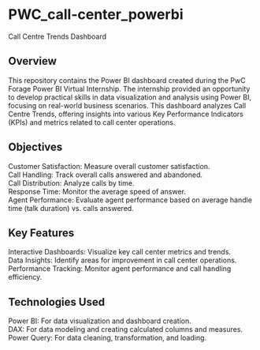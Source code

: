 # PWC_call-center_powerbi
Call Centre Trends Dashboard

## Overview
This repository contains the Power BI dashboard created during the PwC Forage Power BI Virtual Internship. The internship provided an opportunity to develop practical skills in data visualization and analysis using Power BI, focusing on real-world business scenarios. This dashboard analyzes Call Centre Trends, offering insights into various Key Performance Indicators (KPIs) and metrics related to call center operations.

## Objectives
Customer Satisfaction: Measure overall customer satisfaction.                                                                                                                                                          
Call Handling: Track overall calls answered and abandoned.                                                                                                                                                             
Call Distribution: Analyze calls by time.                                                                                                                                                                              
Response Time: Monitor the average speed of answer.                                                                                                                                                                    
Agent Performance: Evaluate agent performance based on average handle time (talk duration) vs. calls answered.

## Key Features
Interactive Dashboards: Visualize key call center metrics and trends.                                                                                                                                                
Data Insights: Identify areas for improvement in call center operations.                                                                                                                                             
Performance Tracking: Monitor agent performance and call handling efficiency.                                                                                                                                        

## Technologies Used
Power BI: For data visualization and dashboard creation.                                                                                                                                                             
DAX: For data modeling and creating calculated columns and measures.                                                                                                                                                 
Power Query: For data cleaning, transformation, and loading.
